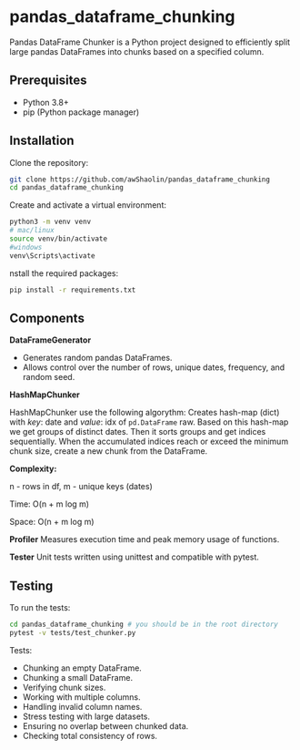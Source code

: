 # pandas_dataframe_chunking
Pandas DataFrame Chunker is a Python project designed to efficiently split large pandas DataFrames into chunks based on a specified column.

## Prerequisites
- Python 3.8+
- pip (Python package manager)

## Installation
Clone the repository:
```bash
git clone https://github.com/awShaolin/pandas_dataframe_chunking
cd pandas_dataframe_chunking
```
Create and activate a virtual environment:
```bash
python3 -m venv venv
# mac/linux
source venv/bin/activate
#windows
venv\Scripts\activate
```
nstall the required packages:
```bash
pip install -r requirements.txt
```

## Components
**DataFrameGenerator**
- Generates random pandas DataFrames.
- Allows control over the number of rows, unique dates, frequency, and random seed.

**HashMapChunker**

HashMapChunker use the following algorythm: Creates hash-map (dict) with _key_: date and _value_: idx of ``pd.DataFrame`` raw. 
Based on this hash-map we get groups of distinct dates. Then it sorts groups and get indices sequentially. 
When the accumulated indices reach or exceed the minimum chunk size, create a new chunk from the DataFrame.

**Complexity:**

n - rows in df, m - unique keys (dates)

Time: O(n + m log m) 

Space: O(n + m log m) 

**Profiler**
Measures execution time and peak memory usage of functions.

**Tester**
Unit tests written using unittest and compatible with pytest.

## Testing
To run the tests:
```bash
cd pandas_dataframe_chunking # you should be in the root directory
pytest -v tests/test_chunker.py
```
Tests: 
- Chunking an empty DataFrame.
- Chunking a small DataFrame.
- Verifying chunk sizes.
- Working with multiple columns.
- Handling invalid column names.
- Stress testing with large datasets.
- Ensuring no overlap between chunked data.
- Checking total consistency of rows.